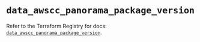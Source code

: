 # `data_awscc_panorama_package_version`

Refer to the Terraform Registry for docs: [`data_awscc_panorama_package_version`](https://registry.terraform.io/providers/hashicorp/awscc/0.70.0/docs/data-sources/panorama_package_version).
